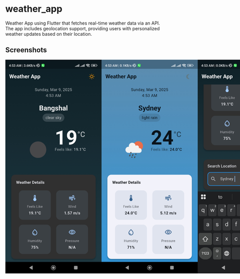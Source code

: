 # weather_app

Weather App using Flutter that fetches real-time weather data via an API. The app includes geolocation support, providing users with personalized weather updates based on their location.



## Screenshots

<div style="display: flex; justify-content: space-around;">
  <img src="Assets/sc1.jpg" width="300" />
  <img src="Assets/sc2.jpg" width="300" />
  <img src="Assets/sc3.jpg" width="300" />
</div>
